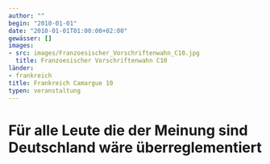 ```yaml
---
author: ""
begin: "2010-01-01"
date: "2010-01-01T01:00:00+02:00"
gewässer: []
images:
- src: images/Franzoesischer_Vorschriftenwahn_C10.jpg
  title: Franzoesischer Vorschriftenwahn C10
länder:
- frankreich
title: Frankreich Camargue 10
typen: veranstaltung
---
```




# Für alle Leute die der Meinung sind Deutschland wäre überreglementiert


